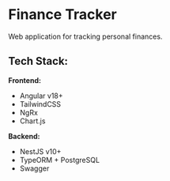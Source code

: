 # Finance Tracker

Web application for tracking personal finances.

## Tech Stack:

**Frontend:**
* Angular v18+
* TailwindCSS
* NgRx
* Chart.js

**Backend:**
* NestJS v10+
* TypeORM + PostgreSQL
* Swagger